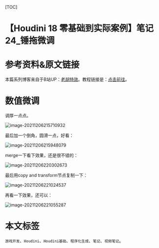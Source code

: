 [TOC]

# 【Houdini 18 零基础到实际案例】笔记 24_锤拖微调

# 参考资料&原文链接

本篇系列博客来自于B站UP：[老胡特效](https://space.bilibili.com/324928136)。教程链接是：[点击前往](https://www.bilibili.com/video/BV1Hi4y187Ww)。

# 数值微调

调厚一点点。

![image-20211206215710932](https://sin998-blog-image.oss-cn-beijing.aliyuncs.com/images/202112062157453.png)

最后加一个倒角，圆滑一点，好看：

![image-20211206215948079](https://sin998-blog-image.oss-cn-beijing.aliyuncs.com/images/202112062159872.png)

merge一下看下效果，还是很不错的：

![image-20211206220302673](https://sin998-blog-image.oss-cn-beijing.aliyuncs.com/images/202112062203000.png)

最后用copy and transform节点复制一下：

![image-20211206221024537](https://sin998-blog-image.oss-cn-beijing.aliyuncs.com/images/202112062210681.png)

再看一下效果，还可以：

![image-20211206221055287](https://sin998-blog-image.oss-cn-beijing.aliyuncs.com/images/202112062210125.png)



# 本文标签

`游戏开发`、`Houdini`、`Houdini基础`、`程序化生成`、`笔记`、`视频笔记`。
